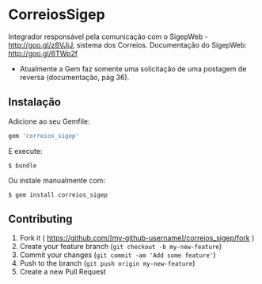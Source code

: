 CorreiosSigep
=============

Integrador responsável pela comunicação com o SigepWeb - http://goo.gl/z8VJjJ, sistema dos Correios.
Documentação do SigepWeb: http://goo.gl/6TWp2f

- Atualmente a Gem faz somente uma solicitação de uma postagem de reversa (documentação, pág 36).

## Instalação

Adicione ao seu Gemfile:

```ruby
gem 'correios_sigep'
```

E execute:

    $ bundle

Ou instale manualmente com:

    $ gem install correios_sigep

## Contributing

1. Fork it ( https://github.com/[my-github-username]/correios_sigep/fork )
2. Create your feature branch (`git checkout -b my-new-feature`)
3. Commit your changes (`git commit -am 'Add some feature'`)
4. Push to the branch (`git push origin my-new-feature`)
5. Create a new Pull Request
